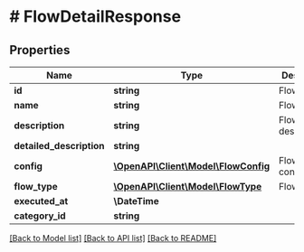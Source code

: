 # # FlowDetailResponse

## Properties

Name | Type | Description | Notes
------------ | ------------- | ------------- | -------------
**id** | **string** | Flow ID |
**name** | **string** | Flow name |
**description** | **string** | Flow description |
**detailed_description** | **string** |  | [optional]
**config** | [**\OpenAPI\Client\Model\FlowConfig**](FlowConfig.md) | Flow configuration |
**flow_type** | [**\OpenAPI\Client\Model\FlowType**](FlowType.md) | Flow type |
**executed_at** | **\DateTime** |  | [optional]
**category_id** | **string** |  | [optional]

[[Back to Model list]](../../README.md#models) [[Back to API list]](../../README.md#endpoints) [[Back to README]](../../README.md)

